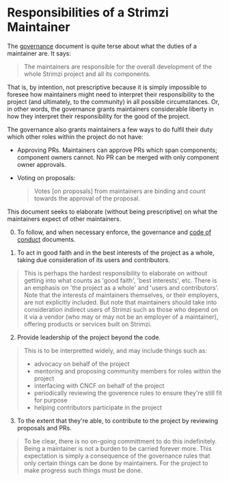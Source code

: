 # Responsibilities of a Strimzi Maintainer

The [governance](GOVERNANCE.md) document is quite terse about what the duties of a maintainer are. 
It says:

> The maintainers are responsible for the overall development of the whole Strimzi project and all its components.

That is, by intention, not prescriptive because it is simply impossible to foresee how maintainers might need to interpret their responsibility to the project (and ultimately, to the community) in all possible circumstances.
Or, in other words, the governance grants maintainers considerable liberty in how they interpret their responsibility for the good of the project.

The governance also grants maintainers a few ways to do fulfil their duty which other roles within the project do not have:

* Approving PRs. Maintainers can approve PRs which span components;
  component owners cannot. No PR can be merged with only component owner approvals.
* Voting on proposals:

    > Votes [on proposals] from maintainers are binding and count towards the approval of the proposal.
 
This document seeks to elaborate (without being prescriptive) on what the maintainers expect of other maintainers.

0. To follow, and when necessary enforce, the governance and [code of conduct](CODE_OF_CONDUCT.md) documents.

1. To act in good faith and in the best interests of the project as a whole, taking due consideration of its users and contributors.

> This is perhaps the hardest responsibility to elaborate on without getting into what counts as 'good faith', 'best interests', etc.
> There is an emphasis on 'the project as a whole' and 'users and contributors'.
> Note that the interests of maintainers themselves, or their employers, are not explicitly included.
> But note that maintainers should take into consideration indirect users of Strimzi
> such as those who depend on it via a vendor (who may or may not be an employer of a maintainer), offering products or services built on Strimzi.
   
2. Provide leadership of the project beyond the code.

> This is to be interpretted widely, and may include things such as:
> * advocacy on behalf of the project
> * mentoring and proposing community members for roles within the project
> * interfacing with CNCF on behalf of the project
> * periodically reviewing the goverence rules to ensure they're still fit for purpose
> * helping contributors participate in the project

3. To the extent that they're able, to contribute to the project by reviewing proposals and PRs.

> To be clear, there is no on-going committment to do this indefinitely.
> Being a maintainer is not a burden to be carried forever more.
> This expectation is simply a consequence of the governance rules that only certain things can be done by maintainers.
> For the project to make progress such things must be done. 
